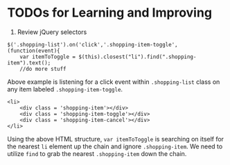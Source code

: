 # TODOs for Learning and Improving
1. Review jQuery selectors
```
$('.shopping-list').on('click','.shopping-item-toggle',(function(event){
	var itemToToggle = $(this).closest("li").find(".shopping-item").text();
    //do more stuff
```

Above example is listening for a click event within `.shopping-list` class on any item labeled `.shopping-item-toggle`.

```
<li>
	<div class = 'shopping-item'></div>
    <div class = 'shopping-item-toggle'></div>
    <div class = 'shopping-item-cancel'></div>
</li>
```
Using the above HTML structure, `var itemToToggle` is searching on itself for the nearest `li` element up the chain and ignore `.shopping-item`. We need to utilize `find` to grab the nearest `.shopping-item` down the chain.